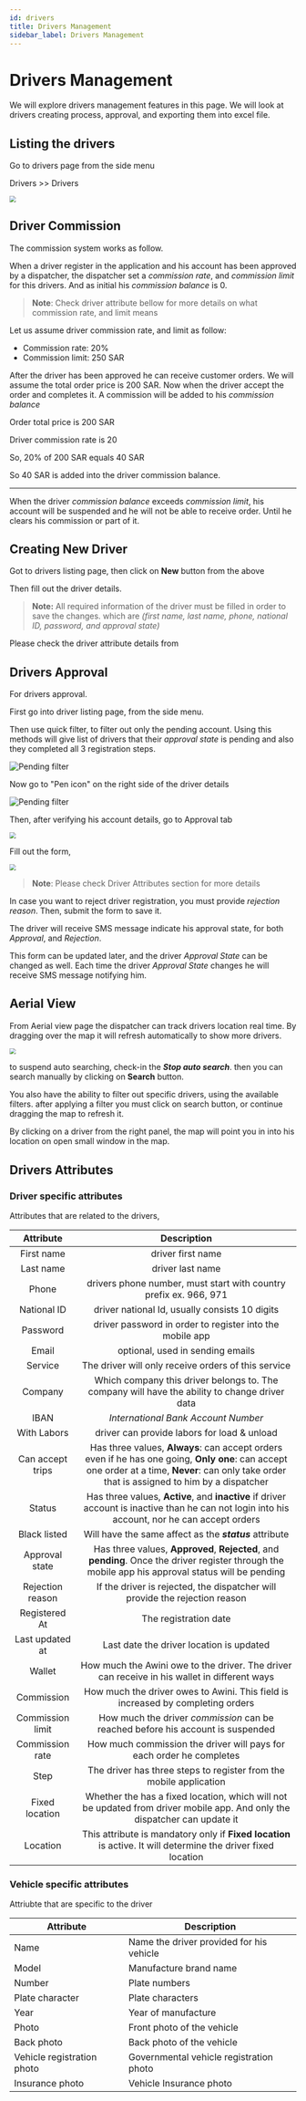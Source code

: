 ```yaml
---
id: drivers
title: Drivers Management
sidebar_label: Drivers Management
---
```



# Drivers Management

We will explore drivers management features in this page. We will look at drivers creating process, approval, and exporting them into excel file.



## Listing the drivers

Go to drivers page from the side menu

Drivers >> Drivers

<img src="/img/drivers/sidemenu-drivers.jpg" style="zoom:67%;" />

## Driver Commission

The commission system works as follow.

When a driver register in the application and his account has been approved by a dispatcher, the dispatcher set a *commission rate*, and *commission limit* for this drivers. And as initial his *commission balance* is 0.

> **Note**: Check driver attribute bellow for more details on what commission rate, and limit means



Let us assume driver commission rate, and limit as follow:

- Commission rate: 20%
- Commission limit: 250 SAR



After the driver has been approved he can receive customer orders. We will assume the total order price is 200 SAR. Now when the driver accept the order and completes it. A commission will be added to his *commission balance* 

Order total price is 200 SAR

Driver commission rate is 20

So, 20% of 200 SAR equals 40 SAR

So 40 SAR is added into the driver commission balance.

---

When the driver *commission balance* exceeds *commission limit*, his account will be suspended and he will not be able to receive order. Until he clears his commission or part of it.

## Creating New Driver

Got to drivers listing page, then click on **New** button from the above

Then fill out the driver details.

> **Note:** All required information of the driver must be filled in order to save the changes. which are *(first name, last name, phone, national ID, password, and approval state)*



Please check the driver attribute details from 



## Drivers Approval 

For drivers approval.

First go into driver listing page, from the side menu.

Then use quick filter, to filter out only the pending account. Using this methods will give list of drivers that their *approval state* is pending and also they completed all 3 registration steps.

![Pending filter](/img/drivers/quick-filter.jpg)

Now go to "Pen icon" on the right side of the driver details

![Pending filter](/img/drivers/pen-icon.jpg)


Then, after verifying his account details,  go to Approval tab 

<img src="/img/drivers/approva-tab.jpg" style="zoom:67%;" />

Fill out the form,

<img src="/img/drivers/approval-form.jpg" style="zoom:67%;" />



> **Note**: Please check Driver Attributes section for more details

In case you want to reject driver registration, you must provide *rejection reason*. Then, submit the form to save it.

The driver will receive SMS message indicate his approval state, for both *Approval*, and *Rejection*.

This form can be updated later, and the driver *Approval State* can be changed as well. Each time the driver *Approval State* changes he will receive SMS message notifying him.



## Aerial View

From Aerial view page the dispatcher can track drivers location real time.  By dragging over the map it will refresh automatically to show more drivers.

<img src="/img/drivers/aerial-view.jpg" style="zoom:67%;" />

 to suspend auto searching, check-in the ***Stop auto search***. then you can search manually by clicking on **Search** button. 

You also have the ability to filter out specific drivers, using the available filters. after applying a filter you must click on search button, or continue dragging the map to refresh it.

By clicking on  a driver from the right panel, the map will point you in into his location on open small window in the map. 

## Drivers Attributes

### Driver specific attributes

Attributes that are related to the drivers, 

|    Attribute     |                         Description                          |
| :--------------: | :----------------------------------------------------------: |
|    First name    |                      driver first name                       |
|    Last name     |                       driver last name                       |
|      Phone       | drivers phone number, must start with country prefix ex. 966, 971 |
|   National ID    |        driver national Id, usually consists 10 digits        |
|     Password     |   driver password in order to register into the mobile app   |
|      Email       |               optional, used in sending emails               |
|     Service      |     The driver will only receive orders of this service      |
|     Company      | Which company this driver belongs to. The company will have the ability to change driver data |
|       IBAN       |             *International Bank Account Number*              |
|   With Labors    |         driver can provide labors for load & unload          |
| Can accept trips | Has three values, **Always**: can accept orders even if he has one going, **Only one**: can accept one order at a time, **Never**: can only take order that is assigned to him by a dispatcher |
|      Status      | Has three values, **Active**, and **inactive** if driver account is inactive than he can not login into his account, nor he can accept orders |
|   Black listed   |   Will have the same affect as the ***status*** attribute    |
|  Approval state  | Has three values, **Approved**, **Rejected**, and **pending**. Once the driver register through the mobile app his approval status will be pending |
| Rejection reason | If the driver is rejected, the dispatcher will provide the rejection reason |
|  Registered At   |                    The registration date                     |
| Last updated at  |           Last date the driver location is updated           |
|      Wallet      | How much the Awini owe to the driver. The driver can receive in his wallet in different ways |
|    Commission    | How much the driver owes to Awini. This field is increased by completing orders |
| Commission limit | How much the driver *commission* can be reached before his account is suspended |
| Commission rate  | How much commission the driver will pays for each order he completes |
|       Step       | The driver has three steps to register from the mobile application |
|  Fixed location  | Whether the has a fixed location, which will not be updated from driver mobile app. And only the dispatcher can update it |
|     Location     | This attribute is mandatory only if **Fixed location** is active. It will determine the driver fixed location |

### Vehicle specific attributes

Attriubte that are specific to the driver

| Attribute                  | Description                              |
| -------------------------- | ---------------------------------------- |
| Name                       | Name the driver provided for his vehicle |
| Model                      | Manufacture brand name                   |
| Number                     | Plate numbers                            |
| Plate character            | Plate characters                         |
| Year                       | Year of manufacture                      |
| Photo                      | Front photo of the vehicle               |
| Back photo                 | Back photo of the vehicle                |
| Vehicle registration photo | Governmental vehicle registration photo  |
| Insurance photo            | Vehicle Insurance photo                  |

### 

